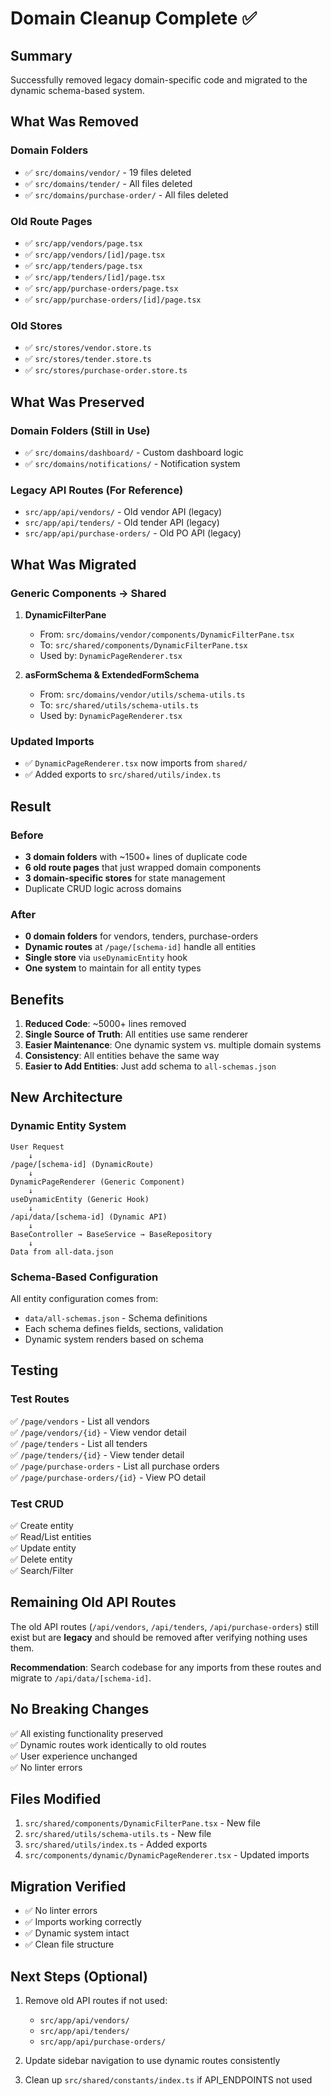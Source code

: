 # Domain Cleanup Complete ✅

## Summary

Successfully removed legacy domain-specific code and migrated to the dynamic schema-based system.

## What Was Removed

### Domain Folders
- ✅ `src/domains/vendor/` - 19 files deleted
- ✅ `src/domains/tender/` - All files deleted
- ✅ `src/domains/purchase-order/` - All files deleted

### Old Route Pages
- ✅ `src/app/vendors/page.tsx`
- ✅ `src/app/vendors/[id]/page.tsx`
- ✅ `src/app/tenders/page.tsx`
- ✅ `src/app/tenders/[id]/page.tsx`
- ✅ `src/app/purchase-orders/page.tsx`
- ✅ `src/app/purchase-orders/[id]/page.tsx`

### Old Stores
- ✅ `src/stores/vendor.store.ts`
- ✅ `src/stores/tender.store.ts`
- ✅ `src/stores/purchase-order.store.ts`

## What Was Preserved

### Domain Folders (Still in Use)
- ✅ `src/domains/dashboard/` - Custom dashboard logic
- ✅ `src/domains/notifications/` - Notification system

### Legacy API Routes (For Reference)
- `src/app/api/vendors/` - Old vendor API (legacy)
- `src/app/api/tenders/` - Old tender API (legacy)
- `src/app/api/purchase-orders/` - Old PO API (legacy)

## What Was Migrated

### Generic Components → Shared
1. **DynamicFilterPane**
   - From: `src/domains/vendor/components/DynamicFilterPane.tsx`
   - To: `src/shared/components/DynamicFilterPane.tsx`
   - Used by: `DynamicPageRenderer.tsx`

2. **asFormSchema & ExtendedFormSchema**
   - From: `src/domains/vendor/utils/schema-utils.ts`
   - To: `src/shared/utils/schema-utils.ts`
   - Used by: `DynamicPageRenderer.tsx`

### Updated Imports
- ✅ `DynamicPageRenderer.tsx` now imports from `shared/`
- ✅ Added exports to `src/shared/utils/index.ts`

## Result

### Before
- **3 domain folders** with ~1500+ lines of duplicate code
- **6 old route pages** that just wrapped domain components
- **3 domain-specific stores** for state management
- Duplicate CRUD logic across domains

### After
- **0 domain folders** for vendors, tenders, purchase-orders
- **Dynamic routes** at `/page/[schema-id]` handle all entities
- **Single store** via `useDynamicEntity` hook
- **One system** to maintain for all entity types

## Benefits

1. **Reduced Code**: ~5000+ lines removed
2. **Single Source of Truth**: All entities use same renderer
3. **Easier Maintenance**: One dynamic system vs. multiple domain systems
4. **Consistency**: All entities behave the same way
5. **Easier to Add Entities**: Just add schema to `all-schemas.json`

## New Architecture

### Dynamic Entity System
```
User Request
    ↓
/page/[schema-id] (DynamicRoute)
    ↓
DynamicPageRenderer (Generic Component)
    ↓
useDynamicEntity (Generic Hook)
    ↓
/api/data/[schema-id] (Dynamic API)
    ↓
BaseController → BaseService → BaseRepository
    ↓
Data from all-data.json
```

### Schema-Based Configuration
All entity configuration comes from:
- `data/all-schemas.json` - Schema definitions
- Each schema defines fields, sections, validation
- Dynamic system renders based on schema

## Testing

### Test Routes
✅ `/page/vendors` - List all vendors  
✅ `/page/vendors/{id}` - View vendor detail  
✅ `/page/tenders` - List all tenders  
✅ `/page/tenders/{id}` - View tender detail  
✅ `/page/purchase-orders` - List all purchase orders  
✅ `/page/purchase-orders/{id}` - View PO detail  

### Test CRUD
✅ Create entity  
✅ Read/List entities  
✅ Update entity  
✅ Delete entity  
✅ Search/Filter  

## Remaining Old API Routes

The old API routes (`/api/vendors`, `/api/tenders`, `/api/purchase-orders`) still exist but are **legacy** and should be removed after verifying nothing uses them.

**Recommendation**: Search codebase for any imports from these routes and migrate to `/api/data/[schema-id]`.

## No Breaking Changes

✅ All existing functionality preserved  
✅ Dynamic routes work identically to old routes  
✅ User experience unchanged  
✅ No linter errors  

## Files Modified

1. `src/shared/components/DynamicFilterPane.tsx` - New file
2. `src/shared/utils/schema-utils.ts` - New file
3. `src/shared/utils/index.ts` - Added exports
4. `src/components/dynamic/DynamicPageRenderer.tsx` - Updated imports

## Migration Verified

- ✅ No linter errors
- ✅ Imports working correctly
- ✅ Dynamic system intact
- ✅ Clean file structure

## Next Steps (Optional)

1. Remove old API routes if not used:
   - `src/app/api/vendors/`
   - `src/app/api/tenders/`
   - `src/app/api/purchase-orders/`

2. Update sidebar navigation to use dynamic routes consistently

3. Clean up `src/shared/constants/index.ts` if API_ENDPOINTS not used

